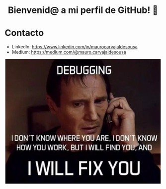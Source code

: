 # <p align="center"> Bienvenid@ a mi perfil de GitHub! 👋 </p>

# Contacto
- LinkedIn: https://www.linkedin.com/in/maurocarvajaldesousa
- Medium: https://medium.com/@mauro.carvajaldesousa

<p align="center">
  <img src="/images/joke.png" width="500" align="middle"/>
</p>
<!--
**MauroCarvajalDeSousa/MauroCarvajalDeSousa** is a ✨ _special_ ✨ repository because its `README.md` (this file) appears on your GitHub profile.

Here are some ideas to get you started:

- 🔭 I’m currently working on ...
- 🌱 I’m currently learning ...
- 👯 I’m looking to collaborate on ...
- 🤔 I’m looking for help with ...
- 💬 Ask me about ...
- 📫 How to reach me: ...
- 😄 Pronouns: ...
- ⚡ Fun fact: ...

![Esta es una imagen](/images/joke.png)
-->
